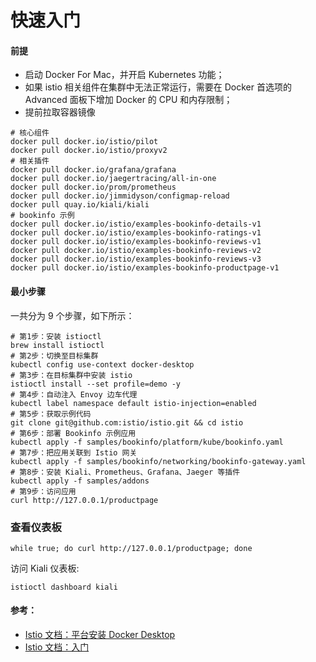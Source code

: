 # 快速入门

#### 前提

* 启动 Docker For Mac，并开启 Kubernetes 功能；
* 如果 istio 相关组件在集群中无法正常运行，需要在 Docker 首选项的 Advanced 面板下增加 Docker 的 CPU 和内存限制；
* 提前拉取容器镜像

```shell
# 核心组件
docker pull docker.io/istio/pilot
docker pull docker.io/istio/proxyv2
# 相关插件
docker pull docker.io/grafana/grafana
docker pull docker.io/jaegertracing/all-in-one
docker pull docker.io/prom/prometheus
docker pull docker.io/jimmidyson/configmap-reload
docker pull quay.io/kiali/kiali
# bookinfo 示例
docker pull docker.io/istio/examples-bookinfo-details-v1
docker pull docker.io/istio/examples-bookinfo-ratings-v1
docker pull docker.io/istio/examples-bookinfo-reviews-v1
docker pull docker.io/istio/examples-bookinfo-reviews-v2
docker pull docker.io/istio/examples-bookinfo-reviews-v3
docker pull docker.io/istio/examples-bookinfo-productpage-v1
```

#### 最小步骤

一共分为 9 个步骤，如下所示：

```shell
# 第1步：安装 istioctl
brew install istioctl
# 第2步：切换至目标集群
kubectl config use-context docker-desktop
# 第3步：在目标集群中安装 istio
istioctl install --set profile=demo -y
# 第4步：自动注入 Envoy 边车代理
kubectl label namespace default istio-injection=enabled
# 第5步：获取示例代码
git clone git@github.com:istio/istio.git && cd istio
# 第6步：部署 Bookinfo 示例应用
kubectl apply -f samples/bookinfo/platform/kube/bookinfo.yaml
# 第7步：把应用关联到 Istio 网关
kubectl apply -f samples/bookinfo/networking/bookinfo-gateway.yaml
# 第8步：安装 Kiali、Prometheus、Grafana、Jaeger 等插件
kubectl apply -f samples/addons
# 第9步：访问应用
curl http://127.0.0.1/productpage
```

### 查看仪表板

```shell
while true; do curl http://127.0.0.1/productpage; done
```

访问 Kiali 仪表板:

```shell
istioctl dashboard kiali
```

#### 参考：

* [Istio 文档：平台安装 Docker Desktop](https://istio.io/latest/zh/docs/setup/platform-setup/docker/)
* [Istio 文档：入门](https://istio.io/latest/zh/docs/setup/getting-started/)
